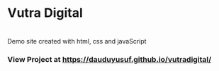 #

# Vutra Digital

#

Demo site created with html, css and javaScript

### View Project at https://dauduyusuf.github.io/vutradigital/
